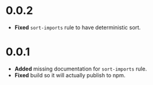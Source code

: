 # 0.0.2

* **Fixed** `sort-imports` rule to have deterministic sort.


# 0.0.1

* **Added** missing documentation for `sort-imports` rule.
* **Fixed** build so it will actually publish to npm.


